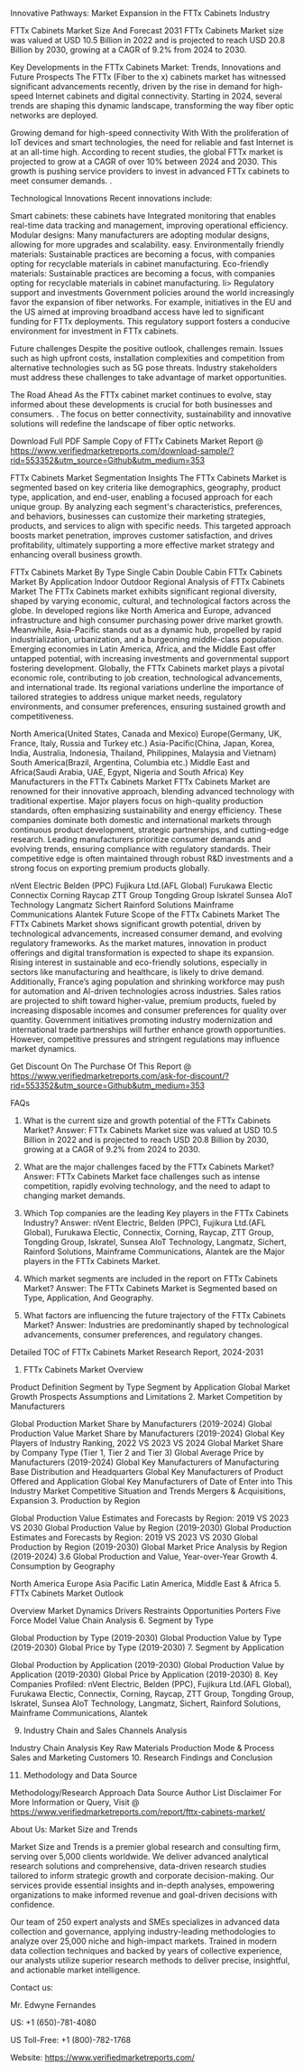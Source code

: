 Innovative Pathways: Market Expansion in the FTTx Cabinets Industry


FTTx Cabinets Market Size And Forecast 2031
FTTx Cabinets Market size was valued at USD 10.5 Billion in 2022 and is projected to reach USD 20.8 Billion by 2030, growing at a CAGR of 9.2% from 2024 to 2030.

Key Developments in the FTTx Cabinets Market: Trends, Innovations and Future Prospects
The FTTx (Fiber to the x) cabinets market has witnessed significant advancements recently, driven by the rise in demand for high-speed Internet cabinets and digital connectivity. Starting in 2024, several trends are shaping this dynamic landscape, transforming the way fiber optic networks are deployed.

Growing demand for high-speed connectivity
With With the proliferation of IoT devices and smart technologies, the need for reliable and fast Internet is at an all-time high. According to recent studies, the global FTTx market is projected to grow at a CAGR of over 10% between 2024 and 2030. This growth is pushing service providers to invest in advanced FTTx cabinets to meet consumer demands. .

Technological Innovations
Recent innovations include:

Smart cabinets: these cabinets have Integrated monitoring that enables real-time data tracking and management, improving operational efficiency.
Modular designs: Many manufacturers are adopting modular designs, allowing for more upgrades and scalability. easy.
Environmentally friendly materials: Sustainable practices are becoming a focus, with companies opting for recyclable materials in cabinet manufacturing.
Eco-friendly materials: Sustainable practices are becoming a focus, with companies opting for recyclable materials in cabinet manufacturing.
li>
Regulatory support and investments
Government policies around the world increasingly favor the expansion of fiber networks. For example, initiatives in the EU and the US aimed at improving broadband access have led to significant funding for FTTx deployments. This regulatory support fosters a conducive environment for investment in FTTx cabinets.

Future challenges
Despite the positive outlook, challenges remain. Issues such as high upfront costs, installation complexities and competition from alternative technologies such as 5G pose threats. Industry stakeholders must address these challenges to take advantage of market opportunities.

The Road Ahead
As the FTTx cabinet market continues to evolve, stay informed about these developments is crucial for both businesses and consumers. . The focus on better connectivity, sustainability and innovative solutions will redefine the landscape of fiber optic networks.

Download Full PDF Sample Copy of FTTx Cabinets Market Report @ https://www.verifiedmarketreports.com/download-sample/?rid=553352&utm_source=Github&utm_medium=353

FTTx Cabinets Market Segmentation Insights
The FTTx Cabinets Market is segmented based on key criteria like demographics, geography, product type, application, and end-user, enabling a focused approach for each unique group. By analyzing each segment's characteristics, preferences, and behaviors, businesses can customize their marketing strategies, products, and services to align with specific needs. This targeted approach boosts market penetration, improves customer satisfaction, and drives profitability, ultimately supporting a more effective market strategy and enhancing overall business growth.

FTTx Cabinets Market By Type
Single Cabin
Double Cabin
FTTx Cabinets Market By Application
Indoor
Outdoor
Regional Analysis of FTTx Cabinets Market
The FTTx Cabinets market exhibits significant regional diversity, shaped by varying economic, cultural, and technological factors across the globe. In developed regions like North America and Europe, advanced infrastructure and high consumer purchasing power drive market growth. Meanwhile, Asia-Pacific stands out as a dynamic hub, propelled by rapid industrialization, urbanization, and a burgeoning middle-class population. Emerging economies in Latin America, Africa, and the Middle East offer untapped potential, with increasing investments and governmental support fostering development. Globally, the FTTx Cabinets market plays a pivotal economic role, contributing to job creation, technological advancements, and international trade. Its regional variations underline the importance of tailored strategies to address unique market needs, regulatory environments, and consumer preferences, ensuring sustained growth and competitiveness.

North America(United States, Canada and Mexico)
Europe(Germany, UK, France, Italy, Russia and Turkey etc.)
Asia-Pacific(China, Japan, Korea, India, Australia, Indonesia, Thailand, Philippines, Malaysia and Vietnam)
South America(Brazil, Argentina, Columbia etc.)
Middle East and Africa(Saudi Arabia, UAE, Egypt, Nigeria and South Africa)
Key Manufacturers in the FTTx Cabinets Market
FTTx Cabinets Market are renowned for their innovative approach, blending advanced technology with traditional expertise. Major players focus on high-quality production standards, often emphasizing sustainability and energy efficiency. These companies dominate both domestic and international markets through continuous product development, strategic partnerships, and cutting-edge research. Leading manufacturers prioritize consumer demands and evolving trends, ensuring compliance with regulatory standards. Their competitive edge is often maintained through robust R&D investments and a strong focus on exporting premium products globally.

nVent Electric
Belden (PPC)
Fujikura Ltd.(AFL Global)
Furukawa Electic
Connectix
Corning
Raycap
ZTT Group
Tongding Group
Iskratel
Sunsea AIoT Technology
Langmatz
Sichert
Rainford Solutions
Mainframe Communications
Alantek
Future Scope of the FTTx Cabinets Market
The FTTx Cabinets Market shows significant growth potential, driven by technological advancements, increased consumer demand, and evolving regulatory frameworks. As the market matures, innovation in product offerings and digital transformation is expected to shape its expansion. Rising interest in sustainable and eco-friendly solutions, especially in sectors like manufacturing and healthcare, is likely to drive demand. Additionally, France’s aging population and shrinking workforce may push for automation and AI-driven technologies across industries. Sales ratios are projected to shift toward higher-value, premium products, fueled by increasing disposable incomes and consumer preferences for quality over quantity. Government initiatives promoting industry modernization and international trade partnerships will further enhance growth opportunities. However, competitive pressures and stringent regulations may influence market dynamics.

Get Discount On The Purchase Of This Report @ https://www.verifiedmarketreports.com/ask-for-discount/?rid=553352&utm_source=Github&utm_medium=353

FAQs
1. What is the current size and growth potential of the FTTx Cabinets Market?
Answer: FTTx Cabinets Market size was valued at USD 10.5 Billion in 2022 and is projected to reach USD 20.8 Billion by 2030, growing at a CAGR of 9.2% from 2024 to 2030.

2. What are the major challenges faced by the FTTx Cabinets Market?
Answer: FTTx Cabinets Market face challenges such as intense competition, rapidly evolving technology, and the need to adapt to changing market demands.

3. Which Top companies are the leading Key players in the FTTx Cabinets Industry?
Answer: nVent Electric, Belden (PPC), Fujikura Ltd.(AFL Global), Furukawa Electic, Connectix, Corning, Raycap, ZTT Group, Tongding Group, Iskratel, Sunsea AIoT Technology, Langmatz, Sichert, Rainford Solutions, Mainframe Communications, Alantek are the Major players in the FTTx Cabinets Market.

4. Which market segments are included in the report on FTTx Cabinets Market?
Answer: The FTTx Cabinets Market is Segmented based on Type, Application, And Geography.

5. What factors are influencing the future trajectory of the FTTx Cabinets Market?
Answer: Industries are predominantly shaped by technological advancements, consumer preferences, and regulatory changes.

Detailed TOC of FTTx Cabinets Market Research Report, 2024-2031
1. FTTx Cabinets Market Overview

Product Definition
Segment by Type
Segment by Application
Global Market Growth Prospects
Assumptions and Limitations
2. Market Competition by Manufacturers

Global Production Market Share by Manufacturers (2019-2024)
Global Production Value Market Share by Manufacturers (2019-2024)
Global Key Players of Industry Ranking, 2022 VS 2023 VS 2024
Global Market Share by Company Type (Tier 1, Tier 2 and Tier 3)
Global Average Price by Manufacturers (2019-2024)
Global Key Manufacturers of Manufacturing Base Distribution and Headquarters
Global Key Manufacturers of Product Offered and Application
Global Key Manufacturers of Date of Enter into This Industry
Market Competitive Situation and Trends
Mergers & Acquisitions, Expansion
3. Production by Region

Global Production Value Estimates and Forecasts by Region: 2019 VS 2023 VS 2030
Global Production Value by Region (2019-2030)
Global Production Estimates and Forecasts by Region: 2019 VS 2023 VS 2030
Global Production by Region (2019-2030)
Global Market Price Analysis by Region (2019-2024) 3.6 Global Production and Value, Year-over-Year Growth
4. Consumption by Geography

North America
Europe
Asia Pacific
Latin America, Middle East & Africa
5. FTTx Cabinets Market Outlook

Overview
Market Dynamics
Drivers
Restraints
Opportunities
Porters Five Force Model
Value Chain Analysis 
6. Segment by Type

Global Production by Type (2019-2030)
Global Production Value by Type (2019-2030)
Global Price by Type (2019-2030)
7. Segment by Application

Global Production by Application (2019-2030)
Global Production Value by Application (2019-2030)
Global Price by Application (2019-2030)
8. Key Companies Profiled: nVent Electric, Belden (PPC), Fujikura Ltd.(AFL Global), Furukawa Electic, Connectix, Corning, Raycap, ZTT Group, Tongding Group, Iskratel, Sunsea AIoT Technology, Langmatz, Sichert, Rainford Solutions, Mainframe Communications, Alantek

9. Industry Chain and Sales Channels Analysis

Industry Chain Analysis
Key Raw Materials
Production Mode & Process
Sales and Marketing
Customers
10. Research Findings and Conclusion

11. Methodology and Data Source

Methodology/Research Approach
Data Source
Author List
Disclaimer
For More Information or Query, Visit @ https://www.verifiedmarketreports.com/report/fttx-cabinets-market/

About Us: Market Size and Trends

Market Size and Trends is a premier global research and consulting firm, serving over 5,000 clients worldwide. We deliver advanced analytical research solutions and comprehensive, data-driven research studies tailored to inform strategic growth and corporate decision-making. Our services provide essential insights and in-depth analyses, empowering organizations to make informed revenue and goal-driven decisions with confidence.

Our team of 250 expert analysts and SMEs specializes in advanced data collection and governance, applying industry-leading methodologies to analyze over 25,000 niche and high-impact markets. Trained in modern data collection techniques and backed by years of collective experience, our analysts utilize superior research methods to deliver precise, insightful, and actionable market intelligence.

Contact us:

Mr. Edwyne Fernandes

US: +1 (650)-781-4080

US Toll-Free: +1 (800)-782-1768

Website: https://www.verifiedmarketreports.com/
